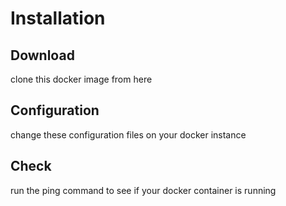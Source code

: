# Installation

## Download
clone this docker image from here

## Configuration
change these configuration files on your docker instance

## Check
run the ping command to see if your docker container is running
